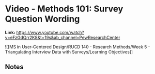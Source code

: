 # Video - Methods 101: Survey Question Wording
**Link:** https://www.youtube.com/watch?v=eFzGdQrr2K8&t=19s&ab_channel=PewResearchCenter

![[MS in User-Centered Design/RUCD 140 - Research Methods/Week 5 - Triangulating Interview Data with Surveys/Learning Objectives]]

## Notes

